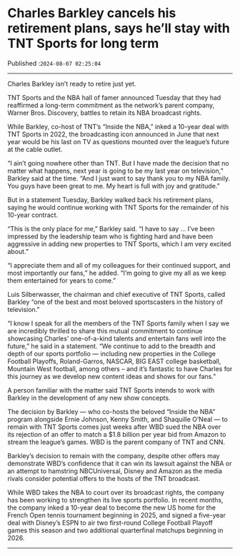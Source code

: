 # Charles Barkley cancels his retirement plans, says he’ll stay with TNT Sports for long term

Published :`2024-08-07 02:25:04`

---

Charles Barkley isn’t ready to retire just yet.

TNT Sports and the NBA hall of famer announced Tuesday that they had reaffirmed a long-term commitment as the network’s parent company, Warner Bros. Discovery, battles to retain its NBA broadcast rights.

While Barkley, co-host of TNT’s “Inside the NBA,” inked a 10-year deal with TNT Sports in 2022, the broadcasting icon announced in June that next year would be his last on TV as questions mounted over the league’s future at the cable outlet.

“I ain’t going nowhere other than TNT. But I have made the decision that no matter what happens, next year is going to be my last year on television,” Barkley said at the time. “And I just want to say thank you to my NBA family. You guys have been great to me. My heart is full with joy and gratitude.”

But in a statement Tuesday, Barkley walked back his retirement plans, saying he would continue working with TNT Sports for the remainder of his 10-year contract.

“This is the only place for me,” Barkley said. “I have to say … I’ve been impressed by the leadership team who is fighting hard and have been aggressive in adding new properties to TNT Sports, which I am very excited about.”

“I appreciate them and all of my colleagues for their continued support, and most importantly our fans,” he added. “I’m going to give my all as we keep them entertained for years to come.”

Luis Silberwasser, the chairman and chief executive of TNT Sports, called Barkley “one of the best and most beloved sportscasters in the history of television.”

“I know I speak for all the members of the TNT Sports family when I say we are incredibly thrilled to share this mutual commitment to continue showcasing Charles’ one-of-a-kind talents and entertain fans well into the future,” he said in a statement. “We continue to add to the breadth and depth of our sports portfolio — including new properties in the College Football Playoffs, Roland-Garros, NASCAR, BIG EAST college basketball, Mountain West football, among others – and it’s fantastic to have Charles for this journey as we develop new content ideas and shows for our fans.”

A person familiar with the matter said TNT Sports intends to work with Barkley in the development of any new show concepts.

The decision by Barkley — who co-hosts the beloved “Inside the NBA” program alongside Ernie Johnson, Kenny Smith, and Shaquille O’Neal — to remain with TNT Sports comes just weeks after WBD sued the NBA over its rejection of an offer to match a $1.8 billion per year bid from Amazon to stream the league’s games. WBD is the parent company of TNT and CNN.

Barkley’s decision to remain with the company, despite other offers may demonstrate WBD’s confidence that it can win its lawsuit against the NBA or an attempt to hamstring NBCUniversal, Disney and Amazon as the media rivals consider potential offers to the hosts of the TNT broadcast.

While WBD takes the NBA to court over its broadcast rights, the company has been working to strengthen its live sports portfolio. In recent months, the company inked a 10-year deal to become the new US home for the French Open tennis tournament beginning in 2025, and signed a five-year deal with Disney’s ESPN to air two first-round College Football Playoff games this season and two additional quarterfinal matchups beginning in 2026.

---

